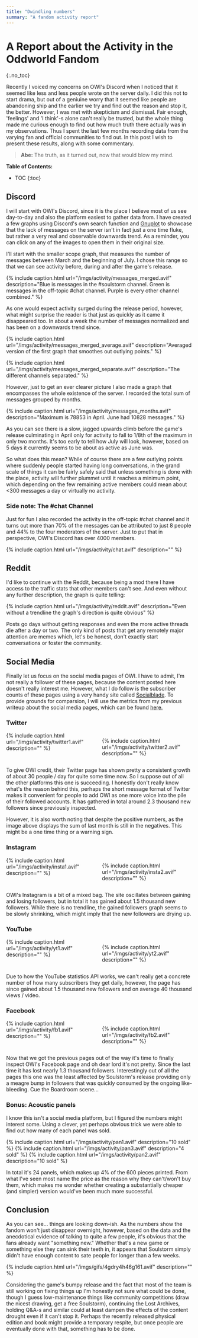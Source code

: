 ```yaml
---
title: "Dwindling numbers"
summary: "A fandom activity report"
---
```


# A Report about the Activity in the Oddworld Fandom

{:.no_toc}

Recently I voiced my concerns on OWI's Discord when I noticed that it seemed like less and less
people wrote on the server daily. I did this not to start drama, but out of a geniuine worry that it
seemed like people are abandoning ship and the earlier we try and find out the reason and stop it,
the better. However, I was met with skepticism and dismissal. Fair enough, 'feelings' and 'I
think'-s alone can't really be trusted, but the whole thing made me curious enough to find out how
much truth there actually was in my observations. Thus I spent the last few months recording data
from the varying fan and official communities to find out. In this post I wish to present these
results, along with some commentary.

> **Abe:** The truth, as it turned out, now that would blow my mind.

**Table of Contents:**

- TOC
{:toc}

## Discord

I will start with OWI's Discord, since it is the place I believe most of us see day-to-day and also
the platform easiest to gather data from. I have created a few graphs using Discord's own search
function and [Gnuplot](https://gnuplot.sourceforge.net/) to showcase that the lack of messages on
the server isn't in fact just a one time fluke, but rather a very real and observable downwards
trend. As a reminder, you can click on any of the images to open them in their original size.

I'll start with the smaller scope graph, that measures the number of messages between March and the
beginning of July. I chose this range so that we can see activity before, during and after the
game's release.

{% include caption.html url="/imgs/activity/messages_merged.avif" description="Blue is messages in
the #soulstorm channel. Green is messages in the off-topic #chat channel. Purple is every other
channel combined." %}

As one would expect activity surged during the release period, however, what might surprise the
reader is that just as quickly as it came it disappeared too. In about a week the number of messages
normalized and has been on a downwards trend since.

{% include caption.html url="/imgs/activity/messages_merged_average.avif" description="Averaged
version of the first graph that smoothes out outlying points." %}

{% include caption.html url="/imgs/activity/messages_merged_separate.avif" description="The different
channels separated." %}

However, just to get an ever clearer picture I also made a graph that encompasses the whole
existence of the server. I recorded the total sum of messages grouped by months.

{% include caption.html url="/imgs/activity/messages_months.avif" description="Maximum is 78853 in
April. June had 10828 messages." %}

As you can see there is a slow, jagged upwards climb before the game's release culminating in April
only for activity to fall to 1/8th of the maximum in only two months. It's too early to tell how
July will look, however, based on 5 days it currently seems to be about as active as June was.

So what does this mean? While of course there are a few outlying points where suddenly people
started having long conversations, in the grand scale of things it can be fairly safely said that
unless something is done with the place, activity will further plummet until it reaches a minimum
point, which depending on the few remaining active members could mean about <300 messages a day or
virtually no activity.

### Side note: The #chat Channel

Just for fun I also recorded the activity in the off-topic #chat channel and it turns out more than
70% of the messages can be attributed to just 8 people and 44% to the four moderators of the server.
Just to put that in perspective, OWI's Discord has over 4000 members.

{% include caption.html url="/imgs/activity/chat.avif" description="" %}

## Reddit

I'd like to continue with the Reddit, because being a mod there I have access to the traffic stats
that other members can't see. And even without any further description, the graph is quite telling:

{% include caption.html url="/imgs/activity/reddit.avif" description="Even without a trendline the
graph's direction is quite obvious" %}

Posts go days without getting responses and even the more active threads die after a day or two. The
only kind of posts that get any remotely major attention are memes which, let's be honest, don't
exactly start conversations or foster the community.

## Social Media

Finally let us focus on the social media pages of OWI. I have to admit, I'm not really a follower of
these pages, because the content posted here doesn't really interest me. However, what I do follow
is the subscriber counts of these pages using a very handy site called
[Socialblade](https://socialblade.com). To provide grounds for comparsion, I will use the metrics
from my previous writeup about the social media pages, which can be found [here.](/tendays)

### Twitter

<style>

.stats {
	display: flex;
	flex-direction: row;
	justify-content: space-evenly;
	grid-gap: 1rem;
}

</style>

<div class="stats">
{% include caption.html url="/imgs/activity/twitter1.avif" description="" %}

{% include caption.html url="/imgs/activity/twitter2.avif" description="" %}

</div>

To give OWI credit, their Twitter page has shown pretty a consistent growth of about 30 people / day
for quite some time now. So I suppose out of all the other platforms this one is succeeding. I
honestly don't really know what's the reason behind this, perhaps the short message format of
Twitter makes it convenient for people to add OWI as one more voice into the pile of their followed
accounts. It has gathered in total around 2.3 thousand new followers since previously inspected.

However, it is also worth noting that despite the positive numbers, as the image above displays the
sum of last month is still in the negatives. This might be a one time thing or a warning sign.

### Instagram

<div class="stats">
{% include caption.html url="/imgs/activity/insta1.avif" description="" %}

{% include caption.html url="/imgs/activity/insta2.avif" description="" %}

</div>

OWI's Instagram is a bit of a mixed bag. The site oscillates between gaining and losing followers,
but in total it has gained about 1.5 thousand new followers. While there is no trendline, the gained
followers graph seems to be slowly shrinking, which might imply that the new followers are drying
up.

### YouTube

<div class="stats">
{% include caption.html url="/imgs/activity/yt1.avif" description="" %}

{% include caption.html url="/imgs/activity/yt2.avif" description="" %}

</div>

Due to how the YouTube statistics API works, we can't really get a concrete number of how many
subscribers they get daily, however, the page has since gained about 1.5 thousand new followers and
on average 40 thousand views / video.

### Facebook

<div class="stats">
{% include caption.html url="/imgs/activity/fb1.avif" description="" %}

{% include caption.html url="/imgs/activity/fb2.avif" description="" %}

</div>

Now that we got the previous pages out of the way it's time to finally inspect OWI's Facebook page
and oh dear lord it's not pretty. Since the last time it has lost nearly 1.3 thousand followers.
Interestingly out of all the pages this one was the least affected by Soulstorm's release providing
only a meagre bump in followers that was quickly consumed by the ongoing like-bleeding. Cue the
Boardroom scene...

### Bonus: Acoustic panels

I know this isn't a social media platform, but I figured the numbers might interest some. Using a
clever, yet perhaps obvious trick we were able to find out how many of each panel was sold.

<div class="stats">
{% include caption.html url="/imgs/activity/pan1.avif" description="10 sold" %}
{% include caption.html url="/imgs/activity/pan3.avif" description="4 sold" %}
{% include caption.html url="/imgs/activity/pan2.avif" description="10 sold" %}
</div>

In total it's 24 panels, which makes up 4% of the 600 pieces printed. From what I've seen most name
the price as the reason why they can't/won't buy them, which makes me wonder whether creating a
substantially cheaper (and simpler) version would've been much more successful.

## Conclusion

As you can see... things are looking down-ish. As the numbers show the fandom won't just disappear
overnight, however, based on the data and the anecdotical evidence of talking to quite a few people,
it's obvious that the fans already want "something new." Whether that's a new game or something else
they can sink their teeth in, it appears that Soulstorm simply didn't have enough content to sate
people for longer than a few weeks.

{% include caption.html url="/imgs/gifs/4gdry4h46g161.avif" description="" %}

Considering the game's bumpy release and the fact that most of the team is still working on fixing
things up I'm honestly not sure what could be done, though I guess low-maintenance things like
community competitions (draw the nicest drawing, get a free Soulstorm), continuing the Lost
Archives, holding Q&A-s and similar could at least dampen the effects of the content drought even if
it can't stop it. Perhaps the recently released physical edition and book might provide a temporary
respite, but once people are eventually done with that, something has to be done.
